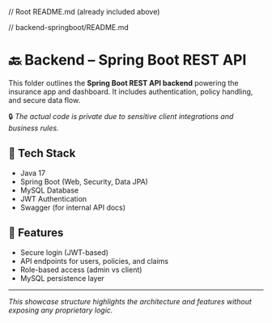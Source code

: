 // Root README.md (already included above)


// backend-springboot/README.md

# 🔙 Backend – Spring Boot REST API

This folder outlines the **Spring Boot REST API backend** powering the insurance app and dashboard. It includes authentication, policy handling, and secure data flow.

🔒 *The actual code is private due to sensitive client integrations and business rules.*

## 🔧 Tech Stack
- Java 17
- Spring Boot (Web, Security, Data JPA)
- MySQL Database
- JWT Authentication
- Swagger (for internal API docs)

## 📌 Features
- Secure login (JWT-based)
- API endpoints for users, policies, and claims
- Role-based access (admin vs client)
- MySQL persistence layer

---

*This showcase structure highlights the architecture and features without exposing any proprietary logic.*
